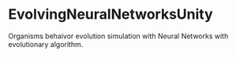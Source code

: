 # EvolvingNeuralNetworksUnity
Organisms behaivor evolution simulation with Neural Networks with evolutionary algorithm.

